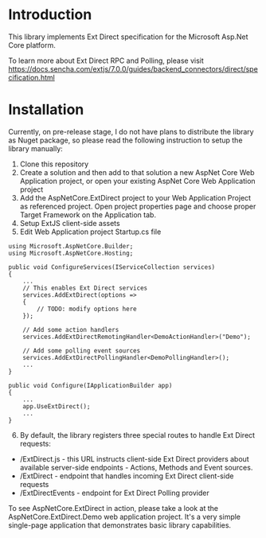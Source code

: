 # Introduction

This library implements Ext Direct specification for the Microsoft Asp.Net Core platform.

To learn more about Ext Direct RPC and Polling, please visit https://docs.sencha.com/extjs/7.0.0/guides/backend_connectors/direct/specification.html

# Installation

Currently, on pre-release stage, I do not have plans to distribute the library as Nuget package, so please read the following instruction to setup the library manually:

1. Clone this repository
2. Create a solution and then add to that solution a new AspNet Core Web Application project, or open your existing AspNet Core Web Application project
3. Add the AspNetCore.ExtDirect project to your Web Application Project as referenced project. Open project properties page and choose proper Target Framework on the Application tab.
4. Setup ExtJS client-side assets 
5. Edit Web Application project Startup.cs file
```
using Microsoft.AspNetCore.Builder;
using Microsoft.AspNetCore.Hosting;

public void ConfigureServices(IServiceCollection services)
{
    ...
    // This enables Ext Direct services
    services.AddExtDirect(options =>
    {
        // TODO: modify options here
    });

    // Add some action handlers
    services.AddExtDirectRemotingHandler<DemoActionHandler>("Demo");

    // Add some polling event sources
    services.AddExtDirectPollingHandler<DemoPollingHandler>();
    ...
}

public void Configure(IApplicationBuilder app)
{
    ...
    app.UseExtDirect();
    ...
}

```
6. By default, the library registers three special routes to handle Ext Direct requests:
- /ExtDirect.js - this URL instructs client-side Ext Direct providers about available server-side endpoints - Actions, Methods and Event sources.
- /ExtDirect - endpoint that handles incoming Ext Direct client-side requests
- /ExtDirectEvents - endpoint for Ext Direct Polling provider

To see AspNetCore.ExtDirect in action, please take a look at the AspNetCore.ExtDirect.Demo web application project. It's a very simple single-page application that demonstrates basic library capabilities.
